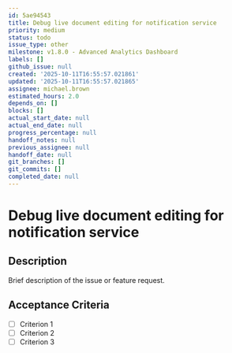 ```yaml
---
id: 5ae94543
title: Debug live document editing for notification service
priority: medium
status: todo
issue_type: other
milestone: v1.8.0 - Advanced Analytics Dashboard
labels: []
github_issue: null
created: '2025-10-11T16:55:57.021861'
updated: '2025-10-11T16:55:57.021865'
assignee: michael.brown
estimated_hours: 2.0
depends_on: []
blocks: []
actual_start_date: null
actual_end_date: null
progress_percentage: null
handoff_notes: null
previous_assignee: null
handoff_date: null
git_branches: []
git_commits: []
completed_date: null
---
```


# Debug live document editing for notification service

## Description

Brief description of the issue or feature request.

## Acceptance Criteria

- [ ] Criterion 1
- [ ] Criterion 2
- [ ] Criterion 3